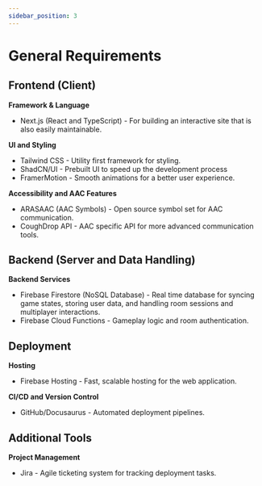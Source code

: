 ```yaml
---
sidebar_position: 3
---
```


# General Requirements

## Frontend (Client)
**Framework & Language**
- Next.js (React and TypeScript) - For building an interactive site that is also easily maintainable.

**UI and Styling**
- Tailwind CSS - Utility first framework for styling.
- ShadCN/UI - Prebuilt UI to speed up the development process
- FramerMotion - Smooth animations for a better user experience.

**Accessibility and AAC Features**
- ARASAAC (AAC Symbols) - Open source symbol set for AAC communication.
- CoughDrop API - AAC specific API for more advanced communication tools.

## Backend (Server and Data Handling)
**Backend Services**
- Firebase Firestore (NoSQL Database) - Real time database for syncing game states, storing user data, and handling room sessions and multiplayer interactions.
- Firebase Cloud Functions - Gameplay logic and room authentication.

## Deployment
**Hosting**
- Firebase Hosting - Fast, scalable hosting for the web application.

**CI/CD and Version Control**
- GitHub/Docusaurus - Automated deployment pipelines.

## Additional Tools
**Project Management**
- Jira - Agile ticketing system for tracking deployment tasks.
